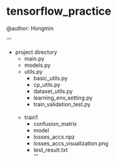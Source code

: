 # tensorflow_practice<br>

@author: Hongmin<br>


'''<br>
- project directory <br>
    - main.py<br>
    - models.py<br>
    - utils.py<br>
        - basic_utils.py<br>
        - cp_utils.py<br>
        - dataset_utils.py<br>
        - learning_env_setting.py<br>
        - train_validation_test.py   <br><br>
    - train1<br>
        - confusion_matrix<br>
        - model<br>
        - losses_accs.npz<br>
        - losses_accs_visualization.png<br>
        - test_result.txt<br>
'''
